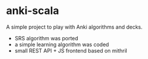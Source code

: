 # anki-scala

A simple project to play with Anki algorithms and decks.

* SRS algorithm was ported
* a simple learning algorithm was coded
* small REST API + JS frontend based on mithril 